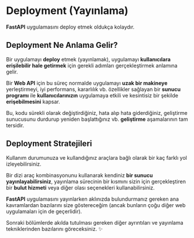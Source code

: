 # Deployment (Yayınlama)

**FastAPI** uygulamasını deploy etmek oldukça kolaydır.

## Deployment Ne Anlama Gelir?

Bir uygulamayı **deploy** etmek (yayınlamak), uygulamayı **kullanıcılara erişilebilir hale getirmek** için gerekli adımları gerçekleştirmek anlamına gelir.

Bir **Web API** için bu süreç normalde uygulamayı **uzak bir makineye** yerleştirmeyi, iyi performans, kararlılık vb. özellikler sağlayan bir **sunucu programı** ile **kullanıcılarınızın** uygulamaya etkili ve kesintisiz bir şekilde **erişebilmesini** kapsar.

Bu, kodu sürekli olarak değiştirdiğiniz, hata alıp hata giderdiğiniz, geliştirme sunucusunu durdurup yeniden başlattığınız vb. **geliştirme** aşamalarının tam tersidir.

## Deployment Stratejileri

Kullanım durumunuza ve kullandığınız araçlara bağlı olarak bir kaç farklı yol izleyebilirsiniz.

Bir dizi araç kombinasyonunu kullanarak kendiniz **bir sunucu yayınlayabilirsiniz**, yayınlama sürecinin bir kısmını sizin için gerçekleştiren bir **bulut hizmeti** veya diğer olası seçenekleri kullanabilirsiniz.

**FastAPI** uygulamasını yayınlarken aklınızda bulundurmanız gereken ana kavramlardan bazılarını size göstereceğim (ancak bunların çoğu diğer web uygulamaları için de geçerlidir).

Sonraki bölümlerde akılda tutulması gereken diğer ayrıntıları ve yayınlama tekniklerinden bazılarını göreceksiniz. ✨
